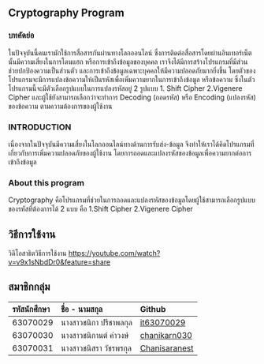 ## Cryptography Program
### บทคัดย่อ
ในปัจจุบันนี้คนเรามักใช้การสื่อสารกันผ่านทางโลกออนไลน์ ซึ่งการติดต่อสื่อสารโดยผ่านอินเทอร์เน็ตนั้นมีความเสี่ยงในการโดนแฮก หรือการเข้าถึงข้อมูลของบุคคล เราจึงได้มีการสร้างโปรแกรมที่มีส่วนช่วยปกป้องความเป็นส่วนตัว และการเข้าถึงข้อมูลเฉพาะบุคคลให้มีความปลอดภัยมากยิ่งขึ้น โดยตัวของโปรแกรมจะมีการแปลงข้อความให้เป็นรหัสเพื่อเพิ่มความยากในการเข้าถึงข้อมูล หรือข้อความ ซึ่งในตัวโปรแกรมนี้จะมีตัวเลือกรูปแบบในการแปลงรหัสอยู่ 2 รูปแบบ  1. Shift Cipher 2.Vigenere Cipher  และผู้ใช้ยังสามารถเลือกว่าจะทำการ Decoding (ถอดรหัส) หรือ Encoding (แปลงรหัส) ของข้อความ ตามความต้องการของผู้ใช้งาน

### INTRODUCTION
  เนื่องจากในปัจจุบันมีความเสี่ยงในโลกออนไลน์ทางด้านการรับส่ง-ข้อมูล จึงทำให้เราได้คิดโปรแกรมที่เกี่ยวกับการเพิ่มความปลอดภัยของผู้ใช้งาน โดยการถอดและแปลงรหัสของข้อมูลเพื่อความยากต่อการเข้าถึงข้อมูล
### About this program
  Cryptography คือโปรแกรมที่ช่วยในการถอดและแปลงรหัสของข้อมูลโดยผู้ใช้สามารถเลือกรูปแบบของรหัสที่ต้องการได้ 2 แบบ คือ 1.Shift Cipher 2.Vigenere Cipher
## วิธีการใช้งาน 
วิดีโอสาธิตวิธีการใช้งาน https://youtube.com/watch?v=v9x1sNbdDr0&feature=share

## สมาชิกกลุ่ม

| รหัสนักศึกษา| ชื่อ - นามสกุล |    Github    |
| :---         |     :---      |          :--- |
| 63070029   |นางสาวชนิกา ปรีชาพลกุล     |[it63070029](https://github.com/it63070029) |
| 63070030   |นางสาวชนิกานต์ คำวงษ์     | [chanikarn030](https://github.com/chanikarn030)|
| 63070031   |นางสาวชนิสรา วัชรพรกุล     |[Chanisaranest](https://github.com/Chanisaranest)|
